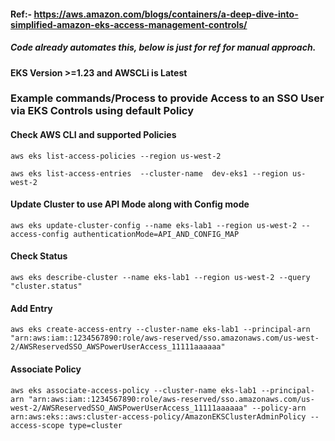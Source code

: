 #### Ref:- https://aws.amazon.com/blogs/containers/a-deep-dive-into-simplified-amazon-eks-access-management-controls/

##### Code already automates this, below is just for ref for manual approach. 

#### EKS Version >=1.23 and AWSCLi is Latest

### Example commands/Process to provide Access to an SSO User via EKS Controls using default Policy 


#### Check AWS CLI and supported Policies

`aws eks list-access-policies --region us-west-2`

`aws eks list-access-entries  --cluster-name  dev-eks1 --region us-west-2`

#### Update Cluster to use API Mode along with Config mode

`aws eks update-cluster-config --name eks-lab1 --region us-west-2 --access-config authenticationMode=API_AND_CONFIG_MAP`

#### Check Status 

`aws eks describe-cluster --name eks-lab1 --region us-west-2 --query "cluster.status"`

#### Add Entry 

`aws eks create-access-entry --cluster-name eks-lab1 --principal-arn "arn:aws:iam::1234567890:role/aws-reserved/sso.amazonaws.com/us-west-2/AWSReservedSSO_AWSPowerUserAccess_11111aaaaaa"`

#### Associate Policy 

`aws eks associate-access-policy --cluster-name eks-lab1 --principal-arn "arn:aws:iam::1234567890:role/aws-reserved/sso.amazonaws.com/us-west-2/AWSReservedSSO_AWSPowerUserAccess_11111aaaaaa" --policy-arn arn:aws:eks::aws:cluster-access-policy/AmazonEKSClusterAdminPolicy --access-scope type=cluster`

